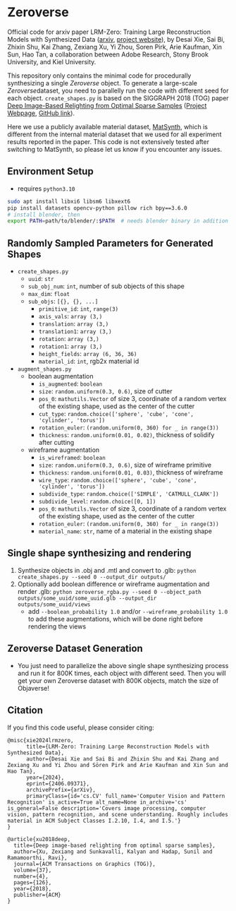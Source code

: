 # Zeroverse
Official code for arxiv paper LRM-Zero: Training Large Reconstruction Models with Synthesized Data ([arxiv](https://arxiv.org/abs/2406.09371), [project website](https://desaixie.github.io/lrm-zero/)), by Desai Xie, Sai Bi, Zhixin Shu, Kai Zhang, Zexiang Xu, Yi Zhou, Soren Pirk, Arie Kaufman, Xin Sun, Hao Tan, a collaboration between Adobe Research, Stony Brook University, and Kiel University.

This repository only contains the minimal code for procedurally synthesizing a single *Zeroverse* object.
To generate a large-scale *Zeroverse*dataset, you need to parallelly run the code with different seed for each object.
`create_shapes.py` is based on the SIGGRAPH 2018 (TOG) paper [Deep Image-Based Relighting from Optimal Sparse Samples](https://cseweb.ucsd.edu/~viscomp/projects/SIG18Relighting/PaperData/relight_paper.pdf) ([Project Webpage](https://cseweb.ucsd.edu/~viscomp/projects/SIG18Relighting/), [GitHub link](https://github.com/zexiangxu/Deep-Relighting)).

Here we use a publicly available material dataset, [MatSynth](https://gvecchio.com/matsynth/), which is different from the internal material dataset that we used for all experiment results reported in the paper.
This code is not extensively tested after switching to MatSynth, so please let us know if you encounter any issues.

## Environment Setup
- requires `python3.10`
```bash
sudo apt install libxi6 libsm6 libxext6
pip install datasets opencv-python pillow rich bpy==3.6.0
# install blender, then
export PATH=path/to/blender/:$PATH  # needs blender binary in addition to bpy to run zeroverse_rgba.py, augment_shapes.py and 2gltf2.py
```

## Randomly Sampled Parameters for Generated Shapes
- `create_shapes.py`
    - `uuid`: `str`
    - `sub_obj_num`: `int`, number of sub objects of this shape
    - `max_dim`: `float`
    - `sub_objs`: `[{}, {}, ...]`
        - `primitive_id`: `int`, `range(3)`
        - `axis_vals`: `array (3,)`
        - `translation`: `array (3,)`
        - `translation1`: `array (3,)`
        - `rotation`: `array (3,)`
        - `rotation1`: `array (3,)`
        - `height_fields`: `array (6, 36, 36)`
        - `material_id`: `int`, rgb2x material id
- `augment_shapes.py`
    - boolean augmentation
        - `is_augmented`: `boolean`
        - `size`: `random.uniform(0.3, 0.6)`, size of cutter
        - `pos_0`: `mathutils.Vector` of size 3, coordinate of a random vertex of the existing shape, used as the center of the cutter
        - `cut_type`: `random.choice(['sphere', 'cube', 'cone', 'cylinder', 'torus'])`
        - `rotation_euler`: `(random.uniform(0, 360) for _ in range(3))`
        - `thickness`: `random.uniform(0.01, 0.02)`, thickness of solidify after cutting
    - wireframe augmentation
        - `is_wireframed`: `boolean`
        - `size`: `random.uniform(0.3, 0.6)`, size of wireframe primitive
        - `thickness`: `random.uniform(0.01, 0.03)`, thickness of wireframe
        - `wire_type`: `random.choice(['sphere', 'cube', 'cone', 'cylinder', 'torus'])`
        - `subdivide_type`: `random.choice(['SIMPLE', 'CATMULL_CLARK'])`
        - `subdivide_level`: `random.choice([0, 1])`
        - `pos_0`: `mathutils.Vector` of size 3, coordinate of a random vertex of the existing shape, used as the center of the cutter
        - `rotation_euler`: `(random.uniform(0, 360) for _ in range(3))`
        - `material_name`: `str`, name of a material in the existing shape

## Single shape synthesizing and rendering
1. Synthesize objects in .obj and .mtl and convert to .glb: `python create_shapes.py --seed 0 --output_dir outputs/`
2. Optionally add boolean difference or wireframe augmentation and render .glb: `python zeroverse_rgba.py --seed 0 --object_path outputs/some_uuid/some_uuid.glb --output_dir outputs/some_uuid/views`
    - add `--boolean_probability 1.0` and/or `--wireframe_probability 1.0` to add these augmentations, which will be done right before rendering the views

## Zeroverse Dataset Generation
- You just need to parallelize the above single shape synthesizing process and run it for 800K times, each object with different seed. Then you will get your own Zeroverse dataset with 800K objects, match the size of Objaverse!

## Citation
If you find this code useful, please consider citing:
```
@misc{xie2024lrmzero,
      title={LRM-Zero: Training Large Reconstruction Models with Synthesized Data}, 
      author={Desai Xie and Sai Bi and Zhixin Shu and Kai Zhang and Zexiang Xu and Yi Zhou and Sören Pirk and Arie Kaufman and Xin Sun and Hao Tan},
      year={2024},
      eprint={2406.09371},
      archivePrefix={arXiv},
      primaryClass={id='cs.CV' full_name='Computer Vision and Pattern Recognition' is_active=True alt_name=None in_archive='cs' is_general=False description='Covers image processing, computer vision, pattern recognition, and scene understanding. Roughly includes material in ACM Subject Classes I.2.10, I.4, and I.5.'}
}

@article{xu2018deep,
  title={Deep image-based relighting from optimal sparse samples},
  author={Xu, Zexiang and Sunkavalli, Kalyan and Hadap, Sunil and Ramamoorthi, Ravi},
  journal={ACM Transactions on Graphics (TOG)},
  volume={37},
  number={4},
  pages={126},
  year={2018},
  publisher={ACM}
}
```
